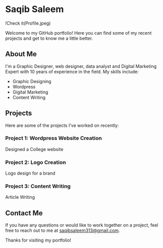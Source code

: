 # Saqib Saleem
!Check it(Profile.jpeg)

Welcome to my GitHub portfolio! Here you can find some of my recent projects and get to know me a little better.

## About Me

I'm a Graphic Designer, web designer, data analyst and Digital Marketing Expert with 10 years of experience in the field. My skills include:

- Graphic Designing
- Wordpress
- Gigital Marketing
- Content Writing

## Projects

Here are some of the projects I've worked on recently:

### Project 1: Wordpress Website Creation

Designed a College website

### Project 2: Logo Creation

Logo design for a brand

### Project 3: Content Writing

Article Writing

## Contact Me

If you have any questions or would like to work together on a project, feel free to reach out to me at saqibsaleem313@gmail.com.

Thanks for visiting my portfolio!
